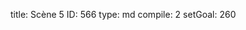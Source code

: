 title:          Scène 5
ID:             566
type:           md
compile:        2
setGoal:        260


